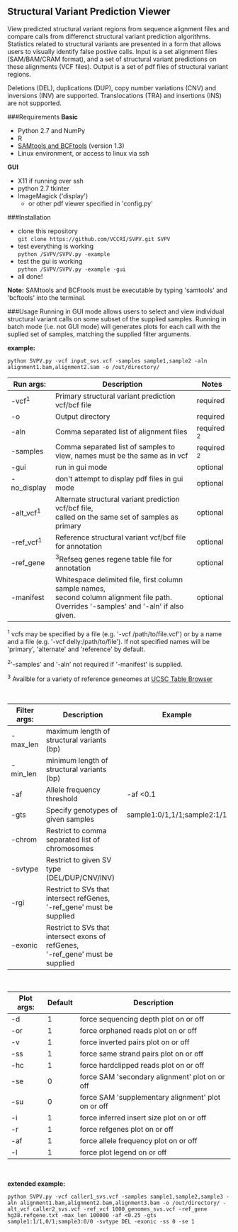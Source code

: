 Structural Variant Prediction Viewer  
------------------------------------
View predicted structural variant regions from sequence alignment files and compare calls from differenct structural variant prediction algorithms. Statistics related to structural variants are presented in a form that allows users to visually identify false postive calls. Input is a set alignment files (SAM/BAM/CRAM format), and a set of structural variant predictions on these alignments (VCF files). Output is a set of pdf files of structural variant regions.

Deletions (DEL), duplications (DUP), copy number variations (CNV) and inversions (INV) are supported. Translocations (TRA) and insertions (INS) are not supported.

###Requirements
**Basic**  
* Python 2.7 and NumPy
* R
* [SAMtools and BCFtools](https://github.com/samtools) (version 1.3)
* Linux environment, or access to linux via ssh  
  
**GUI**  
* X11 if running over ssh
* python 2.7 tkinter
* ImageMagick ('display')
  * or other pdf viewer specified in 'config.py'

###Installation
* clone this repository  
`git clone https://github.com/VCCRI/SVPV.git SVPV`
* test everything is working  
`python /SVPV/SVPV.py -example`
* test the gui is working  
`python /SVPV/SVPV.py -example -gui`
* all done!  

**Note:** SAMtools and BCFtools must be executable by typing 'samtools' and 'bcftools' into the terminal.

###Usage
Running in GUI mode allows users to select and view individual structural variant calls on some subset of the supplied samples. Running in batch mode (i.e. not GUI mode) will generates plots for each call with the suplied set of samples, matching the supplied filter arguments.

**example:**  
```
python SVPV.py -vcf input_svs.vcf -samples sample1,sample2 -aln alignment1.bam,alignment2.sam -o /out/directory/
```

|Run args:            | Description                                                               | Notes    |
|---------------------|---------------------------------------------------------------------------|----------|
|-vcf<sup>1</sup>     | Primary structural variant prediction vcf/bcf file                        | required |
|-o                   | Output directory                                                          | required |
|-aln                 | Comma separated list of alignment files                                   | required <sup>2</sup>
|-samples             | Comma separated list of samples to view, names must be the same as in vcf | required <sup>2</sup>
|-gui                 | run in gui mode                                                           | optional |
|-no_display          | don't attempt to display pdf files in gui mode                            | optional |
|-alt_vcf<sup>1</sup> | Alternate structural variant prediction vcf/bcf file, <br> called on the same set of samples as primary   | optional
|-ref_vcf<sup>1</sup> | Reference structural variant vcf/bcf file for annotation                  | optional |
|-ref_gene            | <sup>3</sup>Refseq genes regene table file for annotation                 | optional |
|-manifest            | Whitespace delimited file, first column sample names, <br> second column alignment file path. Overrides '-samples' and '-aln' if also given. | optional 

<sup>1</sup> vcfs may be specified by a file (e.g. '-vcf /path/to/file.vcf') or by a name and a file (e.g. '-vcf delly:/path/to/file'). If not specified names will be 'primary', 'alternate' and 'reference' by default.

<sup>2</sup>'-samples' and '-aln' not required if '-manifest' is supplied.

<sup>3</sup> Availble for a variety of reference geneomes at [UCSC Table Browser](https://genome.ucsc.edu/cgi-bin/hgTables)

<br>

|Filter args: | Description                                     | Example                     |
------------- |-------------------------------------------------|-----------------------------|
| -max_len    | maximum length of structural variants (bp)      |                             |
| -min_len    | minimum length of structural variants (bp)      |                             |
| -af         | Allele frequency threshold                      | -af <0.1                    |  
| -gts        | Specify genotypes of given samples              | sample1:0/1,1/1;sample2:1/1 |
| -chrom      | Restrict to comma separated list of chromosomes |                             |
| -svtype     | Restrict to given SV type (DEL/DUP/CNV/INV)     |                             |
| -rgi        | Restrict to SVs that intersect refGenes, <br>'-ref_gene' must be supplied  |  |
| -exonic     | Restrict to SVs that intersect exons of refGenes, <br>'-ref_gene' must be supplied  |
<br>

|Plot args: | Default | Description                                        |
|-----------|---------|----------------------------------------------------|
|-d         | 1       | force sequencing depth plot on or off              |
|-or        | 1       | force orphaned reads plot on or off                |
|-v         | 1       | force inverted pairs plot on or off                |
|-ss        | 1       | force same strand pairs plot on or off             |
|-hc        | 1       | force hardclipped reads plot on or off             |
|-se        | 0       | force SAM 'secondary alignment' plot on or off     |
|-su        | 0       | force SAM 'supplementary alignment' plot on or off |
|-i         | 1       | force inferred insert size plot on or off          |
|-r         | 1       | force refgenes plot on or off                      |
|-af        | 1       | force allele frequency plot on or off              | 
|-l         | 1       | force plot legend on or off                        |
<br>

**extended example:**  
```
python SVPV.py -vcf caller1_svs.vcf -samples sample1,sample2,sample3 -aln alignment1.bam,alignment2.bam,alignment3.bam -o /out/directory/ -alt_vcf caller2_svs.vcf -ref_vcf 1000_genomes_svs.vcf -ref_gene hg38.refgene.txt -max_len 100000 -af <0.25 -gts sample1:1/1,0/1;sample3:0/0 -svtype DEL -exonic -ss 0 -se 1
```
